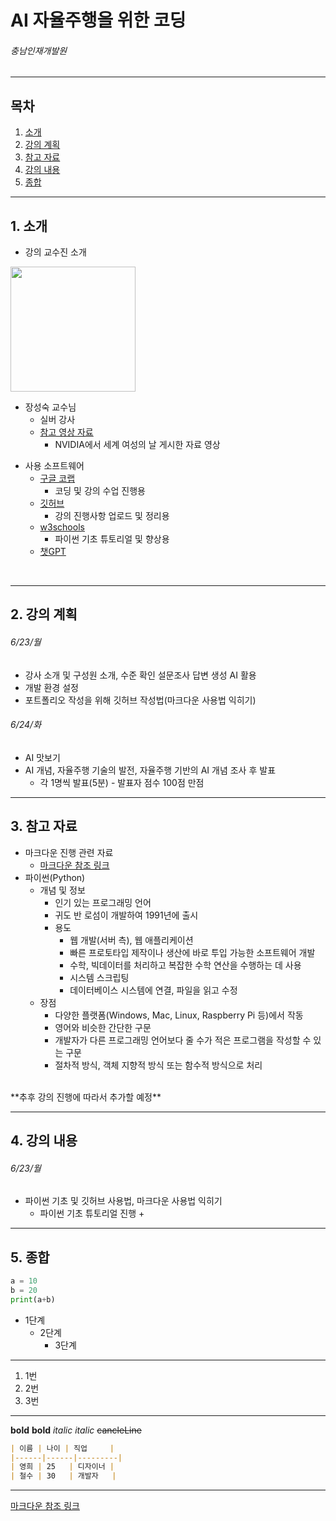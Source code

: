 AI 자율주행을 위한 코딩
=============
###### 충남인재개발원

***
## 목차
1. [소개](https://github.com/gksquf0336/ChungnamWorkForceDevelopCenter_AI_Python/blob/main/test.md#1-%EC%86%8C%EA%B0%9C)
2. [강의 계획](https://github.com/gksquf0336/ChungnamWorkForceDevelopCenter_AI_Python/blob/main/test.md#2-%EA%B0%95%EC%9D%98-%EA%B3%84%ED%9A%8D)
3. [참고 자료](https://github.com/gksquf0336/ChungnamWorkForceDevelopCenter_AI_Python/blob/main/test.md#3-%EC%B0%B8%EA%B3%A0-%EC%9E%90%EB%A3%8C)
4. [강의 내용](https://github.com/gksquf0336/ChungnamWorkForceDevelopCenter_AI_Python/blob/main/test.md#4-%EA%B0%95%EC%9D%98-%EB%82%B4%EC%9A%A9)
5. [종합](https://github.com/gksquf0336/ChungnamWorkForceDevelopCenter_AI_Python/blob/main/test.md#5-%EC%A2%85%ED%95%A9)

***
## 1. 소개

* 강의 교수진 소개
<img src="https://github.com/user-attachments/assets/368d65fb-f329-4990-b254-81c134f533f7" width="200" height="200"/>

  - 장성숙 교수님<br>
    - 실버 강사<br>
    - [참고 영상 자료](https://www.youtube.com/watch?v=ess9hN9yznc)<br>
      - NVIDIA에서 세계 여성의 날 게시한 자료 영상

      
* 사용 소프트웨어
  - [구글 코랩](https://colab.google/)
    - 코딩 및 강의 수업 진행용
  - [깃허브](https://github.com/)
    - 강의 진행사항 업로드 및 정리용
  - [w3schools](https://www.w3schools.com/)
    - 파이썬 기초 튜토리얼 및 향상용
  - [챗GPT](https://chatgpt.com/)
<br>

***
## 2. 강의 계획
###### 6/23/월
  - 강사 소개 및 구성원 소개, 수준 확인 설문조사 답변 생성 AI 활용
  - 개발 환경 설정
  - 포트폴리오 작성을 위해 깃허브 작성법(마크다운 사용법 익히기)
###### 6/24/화
  - AI 맛보기
  - AI 개념, 자율주행 기술의 발전, 자율주행 기반의 AI 개념 조사 후 발표
    + 각 1명씩 발표(5분) - 발표자 점수 100점 만점
 
***
## 3. 참고 자료
* 마크다운 진행 관련 자료
   - [마크다운 참조 링크](https://gist.github.com/ihoneymon/652be052a0727ad59601)
     <br>
* 파이썬(Python)
  - 개념 및 정보
    + 인기 있는 프로그래밍 언어
    + 귀도 반 로섬이 개발하여 1991년에 출시
    + 용도
      + 웹 개발(서버 측), 웹 애플리케이션
      + 빠른 프로토타입 제작이나 생산에 바로 투입 가능한 소프트웨어 개발
      + 수학, 빅데이터를 처리하고 복잡한 수학 연산을 수행하는 데 사용
      + 시스템 스크립팅
      + 데이터베이스 시스템에 연결, 파일을 읽고 수정
  - 장점
      + 다양한 플랫폼(Windows, Mac, Linux, Raspberry Pi 등)에서 작동
      + 영어와 비슷한 간단한 구문
      + 개발자가 다른 프로그래밍 언어보다 줄 수가 적은 프로그램을 작성할 수 있는 구문
      + 절차적 방식, 객체 지향적 방식 또는 함수적 방식으로 처리
<br>
**추후 강의 진행에 따라서 추가할 예정**
<br>

***
## 4. 강의 내용
###### 6/23/월
* 파이썬 기초 및 깃허브 사용법, 마크다운 사용법 익히기
  - 파이썬 기초 튜토리얼 진행
    + 


***
## 5. 종합



```python
a = 10
b = 20
print(a+b)
```


* 1단계
  - 2단계
    + 3단계
      
***

1. 1번
  2. 2번
  3. 3번


***

__bold__
**bold**
_italic_
*italic*
~~cancleLine~~

```md
| 이름 | 나이 | 직업     |
|------|------|---------|
| 영희 | 25   | 디자이너 |
| 철수 | 30   | 개발자   |
```

***

[마크다운 참조 링크](https://gist.github.com/ihoneymon/652be052a0727ad59601)
